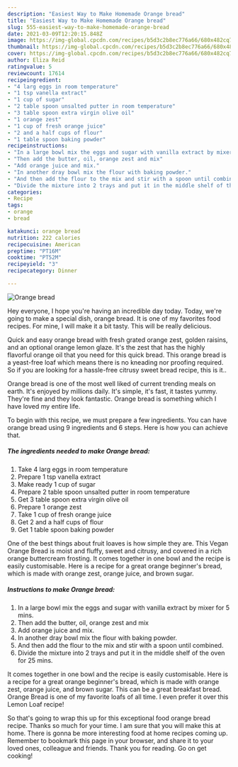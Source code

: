 ```yaml
---
description: "Easiest Way to Make Homemade Orange bread"
title: "Easiest Way to Make Homemade Orange bread"
slug: 555-easiest-way-to-make-homemade-orange-bread
date: 2021-03-09T12:20:15.848Z
image: https://img-global.cpcdn.com/recipes/b5d3c2b8ec776a66/680x482cq70/orange-bread-recipe-main-photo.jpg
thumbnail: https://img-global.cpcdn.com/recipes/b5d3c2b8ec776a66/680x482cq70/orange-bread-recipe-main-photo.jpg
cover: https://img-global.cpcdn.com/recipes/b5d3c2b8ec776a66/680x482cq70/orange-bread-recipe-main-photo.jpg
author: Eliza Reid
ratingvalue: 5
reviewcount: 17614
recipeingredient:
- "4 larg eggs in room temperature"
- "1 tsp vanella extract"
- "1 cup of sugar"
- "2 table spoon unsalted putter in room temperature"
- "3 table spoon extra virgin olive oil"
- "1 orange zest"
- "1 cup of fresh orange juice"
- "2 and a half cups of flour"
- "1 table spoon baking powder"
recipeinstructions:
- "In a large bowl mix the eggs and sugar with vanilla extract by mixer for 5 mins."
- "Then add the butter, oil, orange zest and mix"
- "Add orange juice and mix."
- "In another dray bowl mix the flour with baking powder."
- "And then add the flour to the mix and stir with a spoon until combined."
- "Divide the mixture into 2 trays and put it in the middle shelf of the oven for 25 mins."
categories:
- Recipe
tags:
- orange
- bread

katakunci: orange bread 
nutrition: 222 calories
recipecuisine: American
preptime: "PT16M"
cooktime: "PT52M"
recipeyield: "3"
recipecategory: Dinner

---
```



![Orange bread](https://img-global.cpcdn.com/recipes/b5d3c2b8ec776a66/680x482cq70/orange-bread-recipe-main-photo.jpg)

Hey everyone, I hope you're having an incredible day today. Today, we're going to make a special dish, orange bread. It is one of my favorites food recipes. For mine, I will make it a bit tasty. This will be really delicious.

Quick and easy orange bread with fresh grated orange zest, golden raisins, and an optional orange lemon glaze. It&#39;s the zest that has the highly flavorful orange oil that you need for this quick bread. This orange bread is a yeast-free loaf which means there is no kneading nor proofing required. So if you are looking for a hassle-free citrusy sweet bread recipe, this is it..

Orange bread is one of the most well liked of current trending meals on earth. It's enjoyed by millions daily. It's simple, it's fast, it tastes yummy. They're fine and they look fantastic. Orange bread is something which I have loved my entire life.


To begin with this recipe, we must prepare a few ingredients. You can have orange bread using 9 ingredients and 6 steps. Here is how you can achieve that.

<!--inarticleads1-->

##### The ingredients needed to make Orange bread:

1. Take 4 larg eggs in room temperature
1. Prepare 1 tsp vanella extract
1. Make ready 1 cup of sugar
1. Prepare 2 table spoon unsalted putter in room temperature
1. Get 3 table spoon extra virgin olive oil
1. Prepare 1 orange zest
1. Take 1 cup of fresh orange juice
1. Get 2 and a half cups of flour
1. Get 1 table spoon baking powder


One of the best things about fruit loaves is how simple they are. This Vegan Orange Bread is moist and fluffy, sweet and citrusy, and covered in a rich orange buttercream frosting. It comes together in one bowl and the recipe is easily customisable. Here is a recipe for a great orange beginner&#39;s bread, which is made with orange zest, orange juice, and brown sugar. 

<!--inarticleads2-->

##### Instructions to make Orange bread:

1. In a large bowl mix the eggs and sugar with vanilla extract by mixer for 5 mins.
1. Then add the butter, oil, orange zest and mix
1. Add orange juice and mix.
1. In another dray bowl mix the flour with baking powder.
1. And then add the flour to the mix and stir with a spoon until combined.
1. Divide the mixture into 2 trays and put it in the middle shelf of the oven for 25 mins.


It comes together in one bowl and the recipe is easily customisable. Here is a recipe for a great orange beginner&#39;s bread, which is made with orange zest, orange juice, and brown sugar. This can be a great breakfast bread. Orange Bread is one of my favorite loafs of all time. I even prefer it over this Lemon Loaf recipe! 

So that's going to wrap this up for this exceptional food orange bread recipe. Thanks so much for your time. I am sure that you will make this at home. There is gonna be more interesting food at home recipes coming up. Remember to bookmark this page in your browser, and share it to your loved ones, colleague and friends. Thank you for reading. Go on get cooking!
